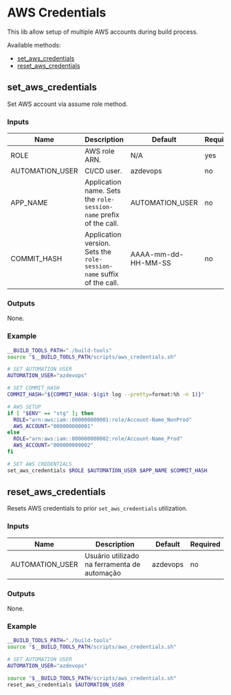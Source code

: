 # AWS Credentials

This lib allow setup of multiple AWS accounts during build process.

Available methods:

- [set_aws_credentials](#set_aws_credentials)
- [reset_aws_credentials](#reset_aws_credentials)

<a name="set_aws_credentials"></a>

## set_aws_credentials

Set AWS account via assume role method.

### Inputs

|Name|Description|Default|Required|
|----|-----------|-------|--------|
|ROLE|AWS role ARN.|N/A|yes|
|AUTOMATION_USER|CI/CD user.|azdevops|no|
|APP_NAME|Application name. Sets the `role-session-name` prefix of the call.|AUTOMATION_USER|no|
|COMMIT_HASH|Application version. Sets the `role-session-name` suffix of the call.|AAAA-mm-dd-HH-MM-SS|no|

### Outputs

None.

### Example

```bash
__BUILD_TOOLS_PATH="./build-tools"
source "$__BUILD_TOOLS_PATH/scripts/aws_credentials.sh"

# SET AUTOMATION USER
AUTOMATION_USER="azdevops"

# SET COMMIT_HASH
COMMIT_HASH="${COMMIT_HASH:-$(git log --pretty=format:%h -n 1)}"

# AWS SETUP
if [ "$ENV" == "stg" ]; then
  ROLE="arn:aws:iam::000000000001:role/Account-Name_NonProd"
  AWS_ACCOUNT="000000000001"
else
  ROLE="arn:aws:iam::000000000002:role/Account-Name_Prod"
  AWS_ACCOUNT="000000000002"
fi

# SET AWS CREDENTIALS
set_aws_credentials $ROLE $AUTOMATION_USER $APP_NAME $COMMIT_HASH

```

<a name="reset_aws_credentials"></a>

## reset_aws_credentials

Resets AWS credentials to prior `set_aws_credentials` utilization.

### Inputs

|Name|Description|Default|Required|
|----|-----------|-------|--------|
|AUTOMATION_USER|Usuário utilizado na ferramenta de automação|azdevops|no|

### Outputs

None.

### Example

```bash
__BUILD_TOOLS_PATH="./build-tools"
source "$__BUILD_TOOLS_PATH/scripts/aws_credentials.sh"

# SET AUTOMATION USER
AUTOMATION_USER="azdevops"

source "$__BUILD_TOOLS_PATH/scripts/aws_credentials.sh"
reset_aws_credentials $AUTOMATION_USER
```
